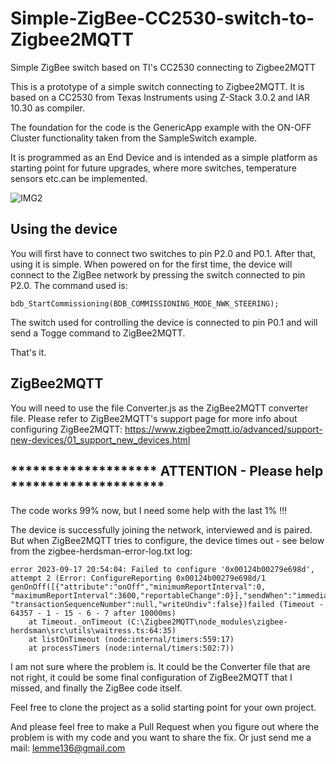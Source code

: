 # Simple-ZigBee-CC2530-switch-to-Zigbee2MQTT
Simple ZigBee switch based on TI's CC2530 connecting to Zigbee2MQTT

This is a prototype of a simple switch connecting to Zigbee2MQTT. It is based on a CC2530 from Texas Instruments using Z-Stack 3.0.2 and IAR 10.30 as compiler.

The foundation for the code is the GenericApp example with the ON-OFF Cluster functionality taken from the SampleSwitch example.

It is programmed as an End Device and is intended as a simple platform as starting point for future upgrades, where more switches, temperature sensors etc.can be implemented.

![IMG2](https://github.com/LemmeDasker/TestZigbee/assets/38005465/5e3acf4f-fb30-45d9-8a93-845ba9567916)

## Using the device
You will first have to connect two switches to pin P2.0 and P0.1.
After that, using it is simple. When powered on for the first time, the device will connect to the ZigBee network by pressing the switch connected to pin P2.0. The command used is:

```
bdb_StartCommissioning(BDB_COMMISSIONING_MODE_NWK_STEERING);
```

The switch used for controlling the device is connected to pin P0.1 and will send a Togge command to ZigBee2MQTT.

That's it.

## ZigBee2MQTT
You will need to use the file Converter.js as the ZigBee2MQTT converter file. Please refer to ZigBee2MQTT's support page for more info about configuring ZigBee2MQTT:
https://www.zigbee2mqtt.io/advanced/support-new-devices/01_support_new_devices.html

## ******************** ATTENTION - Please help *********************

The code works 99% now, but I need some help with the last 1% !!!

The device is successfully joining the network, interviewed and is paired. But when ZigBee2MQTT tries to configure, the device times out - see below from the zigbee-herdsman-error-log.txt log:

```
error 2023-09-17 20:54:04: Failed to configure '0x00124b00279e698d', attempt 2 (Error: ConfigureReporting 0x00124b00279e698d/1 genOnOff([{"attribute":"onOff","minimumReportInterval":0,
"maximumReportInterval":3600,"reportableChange":0}],"sendWhen":"immediate","timeout":10000,"disableResponse":false,"disableRecovery":false,"disableDefaultResponse":true,"direction":0,"srcEndpoint":null,"reservedBits":0,"manufacturerCode":null,
"transactionSequenceNumber":null,"writeUndiv":false})failed (Timeout - 64357 - 1 - 15 - 6 - 7 after 10000ms)
    at Timeout._onTimeout (C:\Zigbee2MQTT\node_modules\zigbee-herdsman\src\utils\waitress.ts:64:35)
    at listOnTimeout (node:internal/timers:559:17)
    at processTimers (node:internal/timers:502:7))
```

I am not sure where the problem is. It could be the Converter file that are not right, it could be some final configuration of ZigBee2MQTT that I missed, and finally the ZigBee code itself.

Feel free to clone the project as a solid starting point for your own project.

And please feel free to make a Pull Request when you figure out where the problem is with my code and you want to share the fix. Or just send me a mail: lemme136@gmail.com

